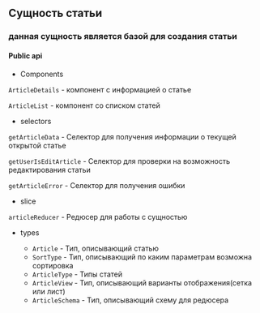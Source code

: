 ## Сущность статьи

### данная сущность является базой для создания статьи

#### Public api

- Components

`ArticleDetails` - компонент с информацией о статье

`ArticleList` - компонент со списком статей

- selectors

`getArticleData` - Селектор для получения информации о текущей открытой статье

`getUserIsEditArticle` - Селектор для проверки на возможность редактирования статьи

`getArticleError` - Селектор для получения ошибки

- slice

`articleReducer` - Редюсер для работы с сущностью

- types

  - `Article` - Тип, описывающий статью
  - `SortType` - Тип, описывающий по каким параметрам возможна сортировка
  - `ArticleType` - Типы статей
  - `ArticleView` - Тип, описывающий варианты отображения(сетка или лист)
  - `ArticleSchema` - Тип, описывающий схему для редюсера
